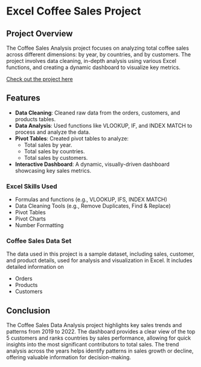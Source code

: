 # Excel Coffee Sales Project
## Project Overview
The Coffee Sales Analysis project focuses on analyzing total coffee sales across different dimensions: by year, by countries, and by customers. The project involves data cleaning, in-depth analysis using various Excel functions, and creating a dynamic dashboard to visualize key metrics.

[Check out the project here](Excel_project_CoffeeSales.xlsx)

## Features
 - **Data Cleaning**: Cleaned raw data from the orders, customers, and products tables.
 - **Data Analysis**: Used functions like VLOOKUP, IF, and INDEX MATCH to process and analyze the data.
 - **Pivot Tables**: Created pivot tables to analyze:
    - Total sales by year.
    - Total sales by countries.
    - Total sales by customers.
 - **Interactive Dashboard**: A dynamic, visually-driven dashboard showcasing key sales metrics.

### Excel Skills Used
 - Formulas and functions (e.g., VLOOKUP, IFS, INDEX MATCH)
 - Data Cleaning Tools (e.g., Remove Duplicates, Find & Replace)
 - Pivot Tables 
 - Pivot Charts
 - Number Formatting 

 ### Coffee Sales Data Set
 The data used in this project is a sample dataset, including sales, customer, and product details, used for analysis and visualization in Excel. It includes detailed information on 
 - Orders
 - Products
 - Customers

## Conclusion 
The Coffee Sales Data Analysis project highlights key sales trends and patterns from 2019 to 2022. The dashboard provides a clear view of the top 5 customers and ranks countries by sales performance, allowing for quick insights into the most significant contributors to total sales. The trend analysis across the years helps identify patterns in sales growth or decline, offering valuable information for decision-making.